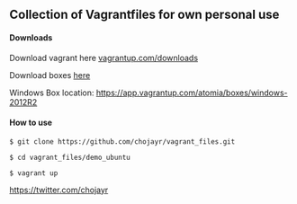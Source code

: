 ## Collection of Vagrantfiles for own personal use


#### Downloads
Download vagrant here [vagrantup.com/downloads](https://www.vagrantup.com/downloads.html) 

Download boxes [here](https://app.vagrantup.com/boxes/search)

Windows
Box location: https://app.vagrantup.com/atomia/boxes/windows-2012R2



#### How to use
```
$ git clone https://github.com/chojayr/vagrant_files.git

$ cd vagrant_files/demo_ubuntu

$ vagrant up

```





https://twitter.com/chojayr
